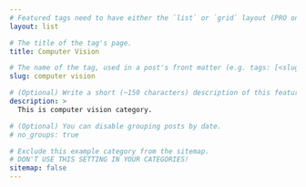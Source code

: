 ```yaml
---
# Featured tags need to have either the `list` or `grid` layout (PRO only).
layout: list

# The title of the tag's page.
title: Computer Vision

# The name of the tag, used in a post's front matter (e.g. tags: [<slug>]).
slug: computer vision

# (Optional) Write a short (~150 characters) description of this featured tag.
description: >
  This is computer vision category.

# (Optional) You can disable grouping posts by date.
# no_groups: true

# Exclude this example category from the sitemap.
# DON'T USE THIS SETTING IN YOUR CATEGORIES!
sitemap: false
---
```

